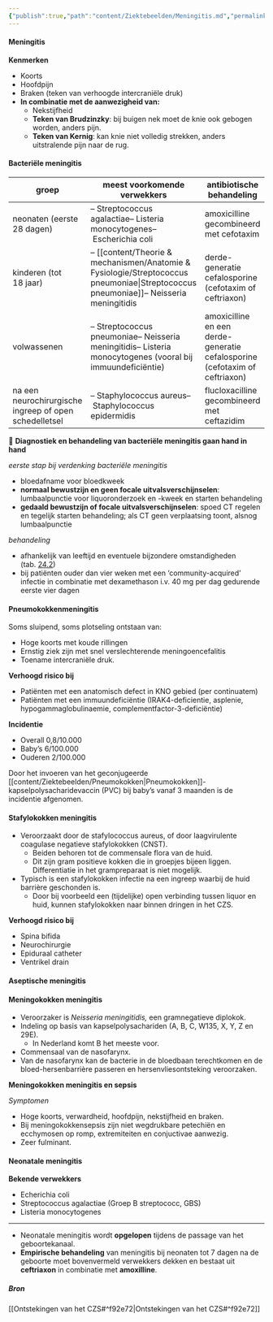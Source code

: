 ```yaml
---
{"publish":true,"path":"content/Ziektebeelden/Meningitis.md","permalink":"/content/ziektebeelden/meningitis/","title":"Meningitis","tags":["Neurologie/Acute_neurologie","Neurologie/Infecties","Infectieziekten","Ziektebeeld"]}
---
```



#### Meningitis

**Kenmerken**
- Koorts
- Hoofdpijn
- Braken (teken van verhoogde intercraniële druk)
- **In combinatie met de aanwezigheid van:**
    - Nekstijfheid
    - **Teken van Brudzinzky**: bij buigen nek moet de knie ook gebogen worden, anders pijn.
    - **Teken van Kernig**: kan knie niet volledig strekken, anders uitstralende pijn naar de rug.

#### Bacteriële meningitis

| groep | meest voorkomende verwekkers | antibiotische behandeling |
| --- | --- | --- |
| neonaten (eerste 28 dagen) | – Streptococcus agalactiae– Listeria monocytogenes– Escherichia coli | amoxicilline gecombineerd met cefotaxim |
| kinderen (tot 18 jaar) | – [[content/Theorie & mechanismen/Anatomie & Fysiologie/Streptococcus pneumoniae\|Streptococcus pneumoniae]]– Neisseria meningitidis | derde-generatie cefalosporine (cefotaxim of ceftriaxon) |
| volwassenen | – Streptococcus pneumoniae– Neisseria meningitidis– Listeria monocytogenes (vooral bij immuundeficiëntie) | amoxicilline en een derde-generatie cefalosporine (cefotaxim of ceftriaxon) |
| na een neurochirurgische ingreep of open schedelletsel | – Staphylococcus aureus– Staphylococcus epidermidis | flucloxacilline gecombineerd met ceftazidim |

🔎 **Diagnostiek en behandeling van bacteriële meningitis gaan hand in hand**

*eerste stap bij verdenking bacteriële meningitis*

- bloedafname voor bloedkweek
- **normaal bewustzijn en geen focale uitvalsverschijnselen**: lumbaalpunctie voor liquoronderzoek en -kweek en starten behandeling
- **gedaald bewustzijn of focale uitvalsverschijnselen**: spoed CT regelen en tegelijk starten behandeling; als CT geen verplaatsing toont, alsnog lumbaalpunctie

*behandeling*

- afhankelijk van leeftijd en eventuele bijzondere omstandigheden (tab. [24.2](https://mijn-bsl-nl.ru.idm.oclc.org/infecties/16963076#Tab2))
- bij patiënten ouder dan vier weken met een ‘community-acquired’ infectie in combinatie met dexamethason i.v. 40 mg per dag gedurende eerste vier dagen

#### Pneumokokkenmeningitis

Soms sluipend, soms plotseling ontstaan van:
- Hoge koorts met koude rillingen
- Ernstig ziek zijn met snel verslechterende meningoencefalitis
- Toename intercraniële druk.

**Verhoogd risico bij** 

- Patiënten met een anatomisch defect in KNO gebied (per continuatem)
- Patiënten met een immuundeficiëntie (IRAK4-deficientie, asplenie, hypogammaglobulinaemie, complementfactor-3-deficiëntie)

**Incidentie**

- Overall 0,8/10.000
- Baby’s 6/100.000
- Ouderen 2/100.000

Door het invoeren van het geconjugeerde [[content/Ziektebeelden/Pneumokokken\|Pneumokokken]]-kapselpolysacharidevaccin (PVC) bij baby’s vanaf 3 maanden is de incidentie afgenomen. 

#### Stafylokokken meningitis
- Veroorzaakt door de stafylococcus aureus, of door laagvirulente coagulase negatieve stafylokokken (CNST).
    - Beiden behoren tot de commensale flora van de huid.
    - Dit zijn gram positieve kokken die in groepjes bijeen liggen. Differentiatie in het grampreparaat is niet mogelijk.
- Typisch is een stafylokokken infectie na een ingreep waarbij de huid barrière geschonden is.
    - Door bij voorbeeld een (tijdelijke) open verbinding tussen liquor en huid, kunnen stafylokokken naar binnen dringen in het CZS.

**Verhoogd risico bij**
- Spina bifida
- Neurochirurgie
- Epiduraal catheter
- Ventrikel drain

#### Aseptische meningitis

#### Meningokokken meningitis

- Veroorzaker is *Neisseria meningitidis,* een gramnegatieve diplokok.
- Indeling op basis van kapselpolysachariden (A, B, C, W135, X, Y, Z en 29E).
    - In Nederland komt B het meeste voor.
- Commensaal van de nasofarynx.
- Van de nasofarynx kan de bacterie in de bloedbaan terechtkomen en de bloed-hersenbarrière passeren en hersenvliesontsteking veroorzaken.

**Meningokokken meningitis en sepsis**

*Symptomen*

- Hoge koorts, verwardheid, hoofdpijn, nekstijfheid en braken.
- Bij meningokokkensepsis zijn niet wegdrukbare petechiën en ecchymosen op romp, extremiteiten en conjuctivae aanwezig.
- Zeer fulminant.

#### Neonatale meningitis
**Bekende verwekkers**
- Echerichia coli
- Streptococcus agalactiae (Groep B streptococc, GBS)
- Listeria monocytogenes

---

- Neonatale meningitis wordt **opgelopen** tijdens de passage van het geboortekanaal.
- **Empirische behandeling** van meningitis bij neonaten tot 7 dagen na de geboorte moet bovenvermeld verwekkers dekken en bestaat uit **ceftriaxon** in combinatie met **amoxilline**.






##### Bron
[[Ontstekingen van het CZS#^f92e72\|Ontstekingen van het CZS#^f92e72]]